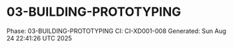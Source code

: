 # 03-BUILDING-PROTOTYPING
Phase: 03-BUILDING-PROTOTYPING
CI: CI-XD001-008
Generated: Sun Aug 24 22:41:26 UTC 2025
